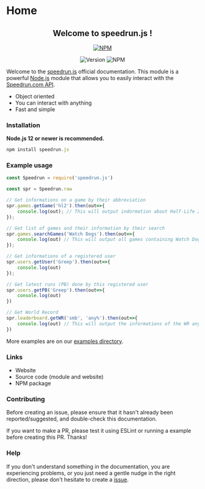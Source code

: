 # Home

<div align="center">
    <h2>Welcome to speedrun.js !</h2>
    <p>
        <a href="https://npmjs.org/speedrun.js" target"_blank"><img src="https://nodei.co/npm/speedrun.js.png?downloads=true&stars=true" alt="NPM" /></a> 
    </p>
    <p>
        <img src="https://img.shields.io/github/package-json/v/GreepTheSheep/speedrun.js?logo=npm" alt="Version" />
        <img src="https://img.shields.io/npm/dt/speedrun.js?logo=npm" alt="NPM" />
    </p> 
</div>

Welcome to the [speedrun.js](https://github.com/GreepTheSheep/speedrun.js) official documentation. This module is a powerful [Node.js](https://nodejs.org/) module that allows you to easily interact with the [Speedrun.com API](https://speedrun.com/).

* Object oriented
* You can interact with anything
* Fast and simple

### Installation

**Node.js 12 or newer is recommended.**

```javascript
npm install speedrun.js
```

### Example usage

```javascript
const Speedrun = require('speedrun.js')

const spr = Speedrun.raw

// Get informations on a game by their abbreviation
spr.games.getGame('hl2').then(out=>{
    console.log(out); // This will output indormation about Half-Life 2
});

// Get list of games and their information by their search
spr.games.searchGames('Watch Dogs').then(out=>{
    console.log(out) // This will output all games containing Watch Dogs in the name
});

// Get informations of a registered user
spr.users.getUser('Greep').then(out=>{
    console.log(out)
});

// Get latest runs (PB) done by this registered user
spr.users.getPB('Greep').then(out=>{
    console.log(out) 
})

// Get World Record
spr.leaderboard.getWR('smb', 'any%').then(out=>{
    console.log(out) // This will output the informations of the WR any% of Super Meat Boy (and not Super Mario Bros)
})
```

More examples are on our [examples directory](https://github.com/GreepTheSheep/speedrun.js/tree/main/examples).

### Links

* Website
* Source code \(module and website\)
* NPM package

### Contributing

Before creating an issue, please ensure that it hasn't already been reported/suggested, and double-check this documentation.

If you want to make a PR, please test it using ESLint or running a example before creating this PR. Thanks!

### Help

If you don't understand something in the documentation, you are experiencing problems, or you just need a gentle nudge in the right direction, please don't hesitate to create a [issue](https://github.com/GreepTheSheep/speedrun.js/issues).



